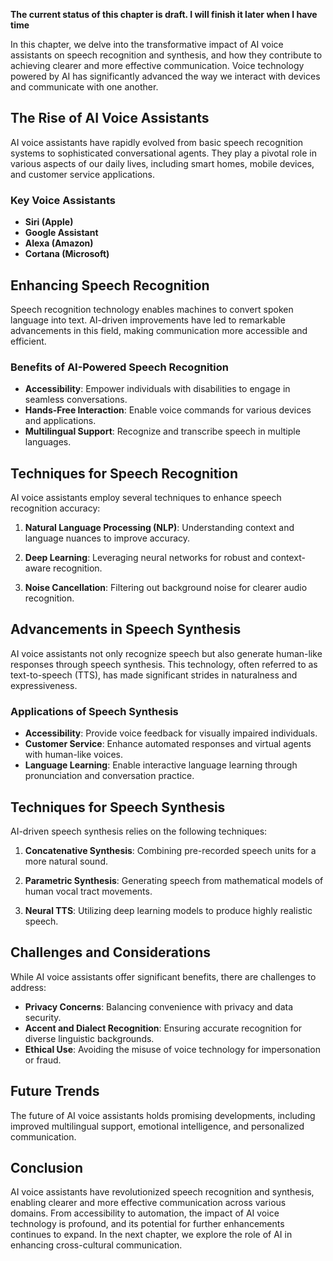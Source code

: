 **The current status of this chapter is draft. I will finish it later when I have time**

In this chapter, we delve into the transformative impact of AI voice assistants on speech recognition and synthesis, and how they contribute to achieving clearer and more effective communication. Voice technology powered by AI has significantly advanced the way we interact with devices and communicate with one another.

The Rise of AI Voice Assistants
-------------------------------

AI voice assistants have rapidly evolved from basic speech recognition systems to sophisticated conversational agents. They play a pivotal role in various aspects of our daily lives, including smart homes, mobile devices, and customer service applications.

### Key Voice Assistants

* **Siri (Apple)**
* **Google Assistant**
* **Alexa (Amazon)**
* **Cortana (Microsoft)**

Enhancing Speech Recognition
----------------------------

Speech recognition technology enables machines to convert spoken language into text. AI-driven improvements have led to remarkable advancements in this field, making communication more accessible and efficient.

### Benefits of AI-Powered Speech Recognition

* **Accessibility**: Empower individuals with disabilities to engage in seamless conversations.
* **Hands-Free Interaction**: Enable voice commands for various devices and applications.
* **Multilingual Support**: Recognize and transcribe speech in multiple languages.

Techniques for Speech Recognition
---------------------------------

AI voice assistants employ several techniques to enhance speech recognition accuracy:

1. **Natural Language Processing (NLP)**: Understanding context and language nuances to improve accuracy.

2. **Deep Learning**: Leveraging neural networks for robust and context-aware recognition.

3. **Noise Cancellation**: Filtering out background noise for clearer audio recognition.

Advancements in Speech Synthesis
--------------------------------

AI voice assistants not only recognize speech but also generate human-like responses through speech synthesis. This technology, often referred to as text-to-speech (TTS), has made significant strides in naturalness and expressiveness.

### Applications of Speech Synthesis

* **Accessibility**: Provide voice feedback for visually impaired individuals.
* **Customer Service**: Enhance automated responses and virtual agents with human-like voices.
* **Language Learning**: Enable interactive language learning through pronunciation and conversation practice.

Techniques for Speech Synthesis
-------------------------------

AI-driven speech synthesis relies on the following techniques:

1. **Concatenative Synthesis**: Combining pre-recorded speech units for a more natural sound.

2. **Parametric Synthesis**: Generating speech from mathematical models of human vocal tract movements.

3. **Neural TTS**: Utilizing deep learning models to produce highly realistic speech.

Challenges and Considerations
-----------------------------

While AI voice assistants offer significant benefits, there are challenges to address:

* **Privacy Concerns**: Balancing convenience with privacy and data security.
* **Accent and Dialect Recognition**: Ensuring accurate recognition for diverse linguistic backgrounds.
* **Ethical Use**: Avoiding the misuse of voice technology for impersonation or fraud.

Future Trends
-------------

The future of AI voice assistants holds promising developments, including improved multilingual support, emotional intelligence, and personalized communication.

Conclusion
----------

AI voice assistants have revolutionized speech recognition and synthesis, enabling clearer and more effective communication across various domains. From accessibility to automation, the impact of AI voice technology is profound, and its potential for further enhancements continues to expand. In the next chapter, we explore the role of AI in enhancing cross-cultural communication.
